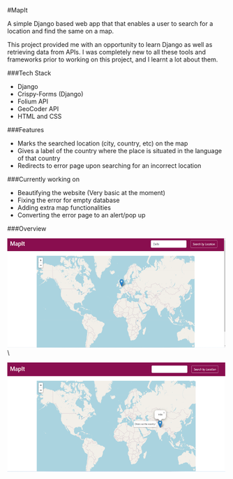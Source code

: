 #MapIt

A simple Django based web app that  that enables a user to 
search for a location and find the same on a map.


This project provided me with an opportunity to learn Django as well as retrieving data from APIs.
I was completely new to all these tools and frameworks prior to working on this project, and I learnt a lot
about them.

###Tech Stack
- Django
- Crispy-Forms (Django)
- Folium API
- GeoCoder API
- HTML and CSS


###Features

- Marks the searched location (city, country, etc) on the map
- Gives a label of the country where the place is situated in the language of that country
- Redirects to error page upon searching for an incorrect location

###Currently working on

- Beautifying the website (Very basic at the moment)
- Fixing the error for empty database
- Adding extra map functionalities 
- Converting the error page to an alert/pop up

###Overview

<img src="/assets/Searching.png" alt="Searching for location" style="height: 250px; width:500px;"/>\

<img src="/assets/SearchResult.png" alt="Search Result" style="height: 250px; width:500px;"/>


 